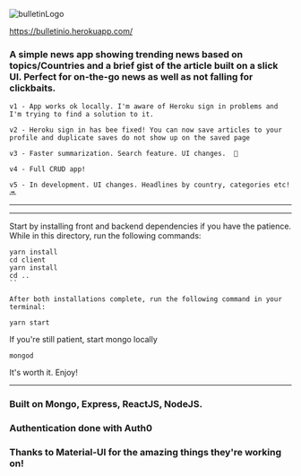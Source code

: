 ![bulletinLogo](https://i.imgur.com/5ML7n8A.png)

https://bulletinio.herokuapp.com/

### A simple news app showing trending news based on topics/Countries and a brief gist of the article built on a slick UI. Perfect for on-the-go news as well as not falling for clickbaits.

```
v1 - App works ok locally. I'm aware of Heroku sign in problems and I'm trying to find a solution to it.
```

```
v2 - Heroku sign in has bee fixed! You can now save articles to your profile and duplicate saves do not show up on the saved page
```

```
v3 - Faster summarization. Search feature. UI changes.  🚀
```

```
v4 - Full CRUD app!
```

```
v5 - In development. UI changes. Headlines by country, categories etc! 🔜
```


------------------------------------------------------------
------------------------------------------------------------

Start by installing front and backend dependencies if you have the patience. While in this directory, run the following commands:

```
yarn install
cd client
yarn install
cd ..
``

After both installations complete, run the following command in your terminal:

```

```
yarn start
```

If you're still patient, start mongo locally

```
mongod
```

It's worth it. Enjoy!


------------------------------------------------------------

### Built on Mongo, Express, ReactJS, NodeJS.
### Authentication done with Auth0
### Thanks to Material-UI for the amazing things they're working on!
